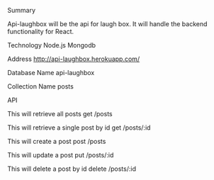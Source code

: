 Summary

Api-laughbox will be the api for laugh box. It will handle the backend
functionality for React. 




Technology
Node.js
Mongodb


Address
http://api-laughbox.herokuapp.com/


Database Name
api-laughbox



Collection Name
posts



API

This will retrieve all posts
get /posts


This will retrieve a single post by id
get /posts/:id

This will create a post
post /posts

This will update a post
put /posts/:id

This will delete a post by id
delete /posts/:id





